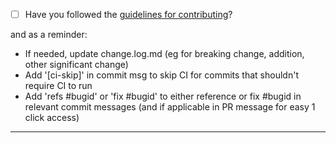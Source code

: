 - [ ] Have you followed the [guidelines for contributing](https://nim-lang.github.io/Nim/contributing.html)?

and as a reminder:
* If needed, update change.log.md (eg for breaking change, addition, other significant change)
* Add '[ci-skip]' in commit msg to skip CI for commits that shouldn't require CI to run
* Add 'refs #bugid' or 'fix #bugid' to either reference or fix #bugid in relevant commit messages (and if applicable in PR message for easy 1 click access)

-----
